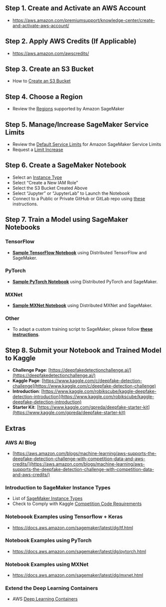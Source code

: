 ## Step 1. Create and Activate an AWS Account
* https://aws.amazon.com/premiumsupport/knowledge-center/create-and-activate-aws-account/ 

## Step 2. Apply AWS Credits (If Applicable)
* https://aws.amazon.com/awscredits/  

## Step 3. Create an S3 Bucket
* How to [Create an S3 Bucket](https://docs.aws.amazon.com/AmazonS3/latest/user-guide/create-bucket.html)

## Step 4. Choose a Region
* Review the [Regions](https://docs.aws.amazon.com/general/latest/gr/rande.html#sagemaker_region) supported by Amazon SageMaker 

## Step 5. Manage/Increase SageMaker Service Limits
* Review the [Default Service Limits](https://docs.aws.amazon.com/general/latest/gr/sagemaker.html#limits_sagemaker) for Amazon SageMaker Service Limits
* Request a [Limit Increase](https://docs.aws.amazon.com/servicequotas/latest/userguide/request-quota-increase.html)

## Step 6. Create a SageMaker Notebook
* Select an [Instance Type](https://aws.amazon.com/sagemaker/pricing/instance-types/)
* Select “Create a New IAM Role”
* Select the S3 Bucket Created Above
* Select “Jupyter” or “JupyterLab” to Launch the Notebook
* Connect to a Public or Private GitHub or GitLab repo using [these](git-integration.md) instructions.

## Step 7. Train a Model using SageMaker Notebooks
### TensorFlow
* [**Sample TensorFlow Notebook**](tensorflow/) using Distributed TensorFlow and SageMaker.

### PyTorch
* [**Sample PyTorch Notebook**](pytorch/) using Distributed PyTorch and SageMaker.

### MXNet
* [**Sample MXNet Notebook**](mxnet/) using Distributed MXNet and SageMaker.

### Other
* To adapt a custom training script to SageMaker, please follow [**these instructions**](https://sagemaker.readthedocs.io/en/stable/using_tf.html#adapting-your-local-tensorflow-script).

## Step 8. Submit your Notebook and Trained Model to Kaggle
* **Challenge Page**:  [https://deepfakedetectionchallenge.ai/](https://deepfakedetectionchallenge.ai/)
* **Kaggle Page**:  [https://www.kaggle.com/c/deepfake-detection-challenge](https://www.kaggle.com/c/deepfake-detection-challenge)
* **Introduction**:  [https://www.kaggle.com/robikscube/kaggle-deepfake-detection-introduction](https://www.kaggle.com/robikscube/kaggle-deepfake-detection-introduction)
* **Starter Kit**:  [https://www.kaggle.com/gpreda/deepfake-starter-kit](https://www.kaggle.com/gpreda/deepfake-starter-kit)

## Extras
### AWS AI Blog
* [https://aws.amazon.com/blogs/machine-learning/aws-supports-the-deepfake-detection-challenge-with-competition-data-and-aws-credits/](https://aws.amazon.com/blogs/machine-learning/aws-supports-the-deepfake-detection-challenge-with-competition-data-and-aws-credits/)

### Introduction to SageMaker Instance Types
* List of [SageMaker Instance Types](https://aws.amazon.com/sagemaker/pricing/instance-types/)
* Check to Comply with Kaggle [Competition Code Requirements](https://www.kaggle.com/c/deepfake-detection-challenge/overview/code-requirements)

### Noteboook Examples using Tensorflow + Keras
* https://docs.aws.amazon.com/sagemaker/latest/dg/tf.html

### Notebook Examples using PyTorch
* https://docs.aws.amazon.com/sagemaker/latest/dg/pytorch.html

### Notebook Examples using MXNet
* https://docs.aws.amazon.com/sagemaker/latest/dg/mxnet.html

### Extend the Deep Learning Containers
* AWS [Deep Learning Containers](https://docs.aws.amazon.com/sagemaker/latest/dg/your-algorithms.html)
